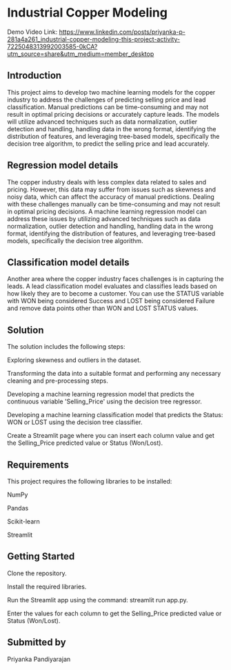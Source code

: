 # Industrial Copper Modeling

Demo Video Link: https://www.linkedin.com/posts/priyanka-p-281a4a261_industrial-copper-modeling-this-project-activity-7225048313992003585-0kCA?utm_source=share&utm_medium=member_desktop

## Introduction
This project aims to develop two machine learning models for the copper industry to address the challenges of predicting selling price and lead classification. Manual predictions can be time-consuming and may not result in optimal pricing decisions or accurately capture leads. The models will utilize advanced techniques such as data normalization, outlier detection and handling, handling data in the wrong format, identifying the distribution of features, and leveraging tree-based models, specifically the decision tree algorithm, to predict the selling price and lead accurately.

## Regression model details
The copper industry deals with less complex data related to sales and pricing. However, this data may suffer from issues such as skewness and noisy data, which can affect the accuracy of manual predictions. Dealing with these challenges manually can be time-consuming and may not result in optimal pricing decisions. A machine learning regression model can address these issues by utilizing advanced techniques such as data normalization, outlier detection and handling, handling data in the wrong format, identifying the distribution of features, and leveraging tree-based models, specifically the decision tree algorithm.

## Classification model details
Another area where the copper industry faces challenges is in capturing the leads. A lead classification model evaluates and classifies leads based on how likely they are to become a customer. You can use the STATUS variable with WON being considered Success and LOST being considered Failure and remove data points other than WON and LOST STATUS values.

## Solution

The solution includes the following steps:

Exploring skewness and outliers in the dataset.

Transforming the data into a suitable format and performing any necessary cleaning and pre-processing steps.

Developing a machine learning regression model that predicts the continuous variable 'Selling_Price' using the decision tree regressor.

Developing a machine learning classification model that predicts the Status: WON or LOST using the decision tree classifier.

Create a Streamlit page where you can insert each column value and get the Selling_Price predicted value or Status (Won/Lost).

## Requirements

This project requires the following libraries to be installed:

NumPy

Pandas

Scikit-learn

Streamlit

## Getting Started

Clone the repository.

Install the required libraries.

Run the Streamlit app using the command: streamlit run app.py.

Enter the values for each column to get the Selling_Price predicted value or Status (Won/Lost).

## Submitted by
Priyanka Pandiyarajan
